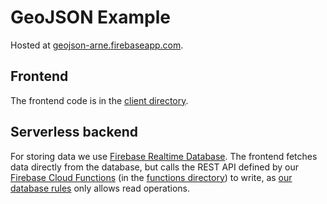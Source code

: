 # GeoJSON Example

Hosted at [geojson-arne.firebaseapp.com](https://geojson-arne.firebaseapp.com/).

## Frontend

The frontend code is in the [client directory](./client).

## Serverless backend

For storing data we use [Firebase Realtime Database](https://firebase.google.com/docs/database/). The frontend fetches data directly from the database, but calls the REST API defined by our [Firebase Cloud Functions](https://firebase.google.com/docs/functions/) (in the [functions directory](./functions)) to write, as [our database rules](./database.rules.json) only allows read operations.
